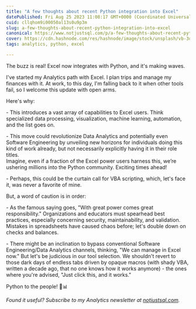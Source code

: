 ```yaml
---
title: "A few thoughts about recent Python integration into Excel"
datePublished: Fri Aug 25 2023 11:08:17 GMT+0000 (Coordinated Universal Time)
cuid: cllqhom9i00050al13s0u9p3m
slug: a-few-thoughts-about-recent-python-integration-into-excel
canonical: https://www.notjustsql.com/p/a-few-thoughts-about-recent-python
cover: https://cdn.hashnode.com/res/hashnode/image/stock/unsplash/vb-3qEe3rg8/upload/d2fc7a7f86dcdc98902d406fece16ead.jpeg
tags: analytics, python, excel

---
```


The buzz is real! Excel now integrates with Python, and it's making waves.

I've started my Analytics path with Excel. I plan trips and manage my finances with it. At work, to this day, I'm falling back to it when other tools fail, so I welcome this update with open arms.

Here's why:

\- This introduces a vast array of capabilities to Excel users. Think specialized data processing, visualization, machine learning, automation, and the list goes on.

\- This move could revolutionize Data Analytics and potentially even Software Engineering by unveiling new horizons for individuals doing this kind of work already, but not necessarily explicitly having it in their role titles.  
Imagine, even if a fraction of the Excel power users harness this, we’re ushering millions into the Python community. Exciting times ahead!

\- Perhaps, this could be the curtain call for VBA scripting, which, let's face it, was never a favorite of mine.

But, a word of caution is in order:

\- As the famous saying goes, "With great power comes great responsibility." Organizations and educators must spearhead best practices, especially concerning security, maintainability, and validation. Mistakes in spreadsheets have caused chaos before; let's double down on checks and balances.

\- There might be an inclination to bypass conventional Software Engineering/Data Analytics channels, thinking, "We can manage in Excel now." But let's be judicious in our tool selection. We shouldn't revert to those dark days of endless tabs driven by opaque macros (with shady VBA, written a decade ago, that no one knows how it works anymore) - the ones where you're advised, "Just click this, and it works."

Python to the people! 🚀📊

*Found it useful? Subscribe to my Analytics newsletter at* [*notjustsql.com*](https://www.notjustsql.com)*.*